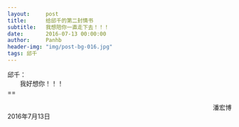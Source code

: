 ```yaml
---
layout:     post
title:      给邱千的第二封情书
subtitle:   我想陪你一直走下去！！！
date:       2016-07-13 00:00:00
author:     Panhb
header-img: "img/post-bg-016.jpg"
tags: 邱千
---
```


邱千：     
　　我好想你！！！    
==　　　

　　　　　　　　　　　　　　　　　　　　　　　　　　　　　　　　　潘宏博　
　　　　　　　　　　　　　　　　　　　　　　　　　　　　　　　2016年7月13日